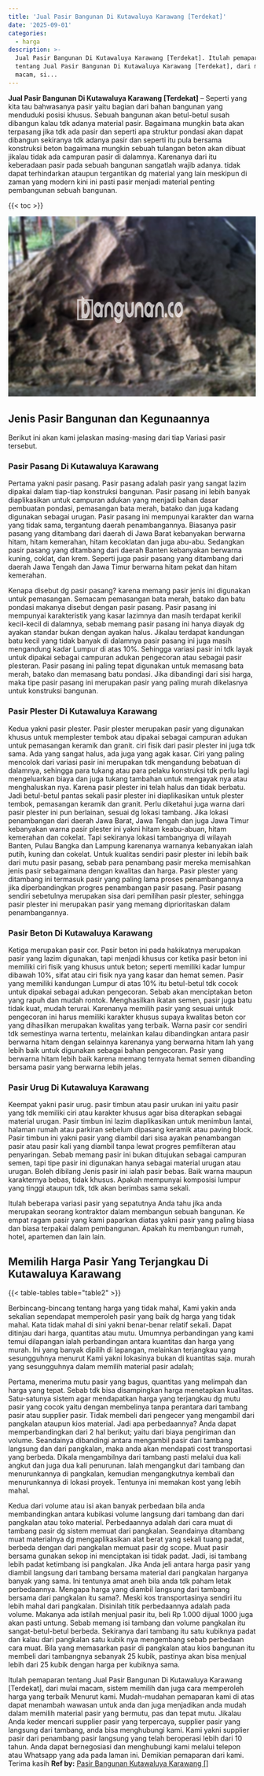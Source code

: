 ```yaml
---
title: 'Jual Pasir Bangunan Di Kutawaluya Karawang [Terdekat]'
date: '2025-09-01'
categories:
  - harga
description: >-
  Jual Pasir Bangunan Di Kutawaluya Karawang [Terdekat]. Itulah pemaparan
  tentang Jual Pasir Bangunan Di Kutawaluya Karawang [Terdekat], dari mulai
  macam, si...
---
```


**Jual Pasir Bangunan Di Kutawaluya Karawang \[Terdekat\]** – Seperti yang kita tau bahwasanya pasir yaitu bagian dari bahan bangunan yang menduduki posisi khusus. Sebuah bangunan akan betul-betul susah dibangun kalau tdk adanya material pasir. Bagaimana mungkin bata akan terpasang jika tdk ada pasir dan seperti apa struktur pondasi akan dapat dibangun sekiranya tdk adanya pasir dan seperti itu pula bersama konstruksi beton bagaimana mungkin sebuah tulangan beton akan dibuat jikalau tidak ada campuran pasir di dalamnya. Karenanya dari itu keberadaan pasir pada sebuah bangunan sangatlah wajib adanya. tidak dapat terhindarkan ataupun tergantikan dg material yang lain meskipun di zaman yang modern kini ini pasti pasir menjadi material penting pembangunan sebuah bangunan.

{{< toc >}}

![Jual Pasir Bangunan Di Kutawaluya Karawang [Terdekat]](/images/jual-pasir-bangunan-71.png)

## Jenis Pasir Bangunan dan Kegunaannya

Berikut ini akan kami jelaskan masing-masing dari tiap Variasi pasir tersebut.

### Pasir Pasang Di Kutawaluya Karawang

Pertama yakni pasir pasang. Pasir pasang adalah pasir yang sangat lazim dipakai dalam tiap-tiap konstruksi bangunan. Pasir pasang ini lebih banyak diaplikasikan untuk campuran adukan yang menjadi bahan dasar pembuatan pondasi, pemasangan bata merah, batako dan juga kadang digunakan sebagai urugan. Pasir pasang ini mempunyai karakter dan warna yang tidak sama, tergantung daerah penambangannya. Biasanya pasir pasang yang ditambang dari daerah di Jawa Barat kebanyakan berwarna hitam, hitam kemerahan, hitam kecoklatan dan juga abu-abu. Sedangkan pasir pasang yang ditambang dari daerah Banten kebanyakan berwarna kuning, coklat, dan krem. Seperti juga pasir pasang yang ditambang dari daerah Jawa Tengah dan Jawa Timur berwarna hitam pekat dan hitam kemerahan.

Kenapa disebut dg pasir pasang? karena memang pasir jenis ini digunakan untuk pemasangan. Semacam pemasangan bata merah, batako dan batu pondasi makanya disebut dengan pasir pasang. Pasir pasang ini mempunyai karakteristik yang kasar lazimnya dan masih terdapat kerikil kecil-kecil di dalamnya, sebab memang pasir pasang ini hanya diayak dg ayakan standar bukan dengan ayakan halus. Jikalau terdapat kandungan batu kecil yang tidak banyak di dalamnya pasir pasang ini juga masih mengandung kadar Lumpur di atas 10%. Sehingga variasi pasir ini tdk layak untuk dipakai sebagai campuran adukan pengecoran atau sebagai pasir plesteran. Pasir pasang ini paling tepat digunakan untuk memasang bata merah, batako dan memasang batu pondasi. Jika dibandingi dari sisi harga, maka tipe pasir pasang ini merupakan pasir yang paling murah dikelasnya untuk konstruksi bangunan.

### Pasir Plester Di Kutawaluya Karawang

Kedua yakni pasir plester. Pasir plester merupakan pasir yang digunakan khusus untuk memplester tembok atau dipakai sebagai campuran adukan untuk pemasangan keramik dan granit. ciri fisik dari pasir plester ini juga tdk sama. Ada yang sangat halus, ada juga yang agak kasar. Ciri yang paling mencolok dari variasi pasir ini merupakan tdk mengandung bebatuan di dalamnya, sehingga para tukang atau para pelaku konstruksi tdk perlu lagi mengeluarkan biaya dan juga tukang tambahan untuk mengayak nya atau menghaluskan nya. Karena pasir plester ini telah halus dan tidak berbatu. Jadi betul-betul pantas sekali pasir plester ini diaplikasikan untuk plester tembok, pemasangan keramik dan granit. Perlu diketahui juga warna dari pasir plester ini pun berlainan, sesuai dg lokasi tambang. Jika lokasi penambangan dari daerah Jawa Barat, Jawa Tengah dan juga Jawa Timur kebanyakan warna pasir plester ini yakni hitam keabu-abuan, hitam kemerahan dan cokelat. Tapi sekiranya lokasi tambangnya di wilayah Banten, Pulau Bangka dan Lampung karenanya warnanya kebanyakan ialah putih, kuning dan cokelat. Untuk kualitas sendiri pasir plester ini lebih baik dari mutu pasir pasang, sebab para penambang pasir mereka memisahkan jenis pasir sebagaimana dengan kwalitas dan harga. Pasir plester yang ditambang ini termasuk pasir yang paling lama proses penambangannya jika diperbandingkan progres penambangan pasir pasang. Pasir pasang sendiri sebetulnya merupakan sisa dari pemilihan pasir plester, sehingga pasir plester ini merupakan pasir yang memang diprioritaskan dalam penambangannya.

### Pasir Beton Di Kutawaluya Karawang

Ketiga merupakan pasir cor. Pasir beton ini pada hakikatnya merupakan pasir yang lazim digunakan, tapi menjadi khusus cor ketika pasir beton ini memiliki ciri fisik yang khusus untuk beton; seperti memiliki kadar lumpur dibawah 10%, sifat atau ciri fisik nya yang kasar dan hemat semen. Pasir yang memiliki kandungan Lumpur di atas 10% itu betul-betul tdk cocok untuk dipakai sebagai adukan pengecoran. Sebab akan menciptakan beton yang rapuh dan mudah rontok. Menghasilkan ikatan semen, pasir juga batu tidak kuat, mudah terurai. Karenanya memilih pasir yang sesuai untuk pengecoran ini harus memiliki karakter khusus supaya kwalitas beton cor yang dihasilkan merupakan kwalitas yang terbaik. Warna pasir cor sendiri tdk semestinya warna tertentu, melainkan kalau dibandingkan antara pasir berwarna hitam dengan selainnya karenanya yang berwarna hitam lah yang lebih baik untuk digunakan sebagai bahan pengecoran. Pasir yang berwarna hitam lebih baik karena memang ternyata hemat semen dibanding bersama pasir yang berwarna lebih jelas.

### Pasir Urug Di Kutawaluya Karawang

Keempat yakni pasir urug. pasir timbun atau pasir urukan ini yaitu pasir yang tdk memiliki ciri atau karakter khusus agar bisa diterapkan sebagai material urugan. Pasir timbun ini lazim diaplikasikan untuk menimbun lantai, halaman rumah atau parkiran sebelum dipasang keramik atau paving block. Pasir timbun ini yakni pasir yang diambil dari sisa ayakan penambangan pasir atau pasir kali yang diambil tanpa lewat progres pemfilteran atau penyaringan. Sebab memang pasir ini bukan ditujukan sebagai campuran semen, tapi tipe pasir ini digunakan hanya sebagai material urugan atau urugan. Boleh dibilang Jenis pasir ini ialah pasir bebas. Baik warna maupun karakternya bebas, tidak khusus. Apakah mempunyai komposisi lumpur yang tinggi ataupun tdk, tdk akan berimbas sama sekali.

Itulah beberapa variasi pasir yang sepatutnya Anda tahu jika anda merupakan seorang kontraktor dalam membangun sebuah bangunan. Ke empat ragam pasir yang kami paparkan diatas yakni pasir yang paling biasa dan biasa terpakai dalam pembangunan. Apakah itu membangun rumah, hotel, apartemen dan lain lain.

## Memilih Harga Pasir Yang Terjangkau Di Kutawaluya Karawang

{{< table-tables table="table2" >}}

Berbincang-bincang tentang harga yang tidak mahal, Kami yakin anda sekalian sependapat memperoleh pasir yang baik dg harga yang tidak mahal. Kata tidak mahal di sini yakni benar-benar relatif sekali. Dapat ditinjau dari harga, quantitas atau mutu. Umumnya perbandingan yang kami temui dilapangan ialah perbandingan antara kuantitas dan harga yang murah. Ini yang banyak dipilih di lapangan, melainkan terjangkau yang sesungguhnya menurut Kami yakni lokasinya bukan di kuantitas saja. murah yang sesungguhnya dalam memilih material pasir adalah;

Pertama, menerima mutu pasir yang bagus, quantitas yang melimpah dan harga yang tepat. Sebab tdk bisa disampingkan harga menetapkan kualitas. Satu-satunya sistem agar mendapatkan harga yang terjangkau dg mutu pasir yang cocok yaitu dengan membelinya tanpa perantara dari tambang pasir atau supplier pasir. Tidak membeli dari pengecer yang mengambil dari pangkalan ataupun kios material. Jadi apa perbedaannya? Anda dapat memperbandingkan dari 2 hal berikut; yaitu dari biaya pengiriman dan volume. Seandainya dibandingi antara mengambil pasir dari tambang langsung dan dari pangkalan, maka anda akan mendapati cost transportasi yang berbeda. Dikala mengambilnya dari tambang pasti melalui dua kali angkut dan juga dua kali penurunan. Ialah mengangkut dari tambang dan menurunkannya di pangkalan, kemudian mengangkutnya kembali dan menurunkannya di lokasi proyek. Tentunya ini memakan kost yang lebih mahal.

Kedua dari volume atau isi akan banyak perbedaan bila anda membandingkan antara kubikasi volume langsung dari tambang dan dari pangkalan atau toko material. Perbedaannya adalah dari cara muat di tambang pasir dg sistem memuat dari pangkalan. Seandainya ditambang muat materialnya dg mengaplikasikan alat berat yang sekali tuang padat, berbeda dengan dari pangkalan memuat pasir dg scope. Muat pasir bersama gunakan sekop ini menciptakan isi tidak padat. Jadi, isi tambang lebih padat ketimbang isi pangkalan. Jika Anda jeli antara harga pasir yang diambil langsung dari tambang bersama material dari pangkalan harganya banyak yang sama. Ini tentunya amat aneh bila anda tdk paham letak perbedaannya. Mengapa harga yang diambil langsung dari tambang bersama dari pangkalan itu sama?. Meski kos transportasinya sendiri itu lebih mahal dari pangkalan. Disinilah titik perbedaannya adalah pada volume. Makanya ada istilah menjual pasir itu, beli Rp 1.000 dijual 1000 juga akan pasti untung. Sebab memang isi tambang dan volume pangkalan itu sangat-betul-betul berbeda. Sekiranya dari tambang itu satu kubiknya padat dan kalau dari pangkalan satu kubik nya mengembang sebab perbedaan cara muat. Bila yang memasarkan pasir di pangkalan atau kios bangunan itu membeli dari tambangnya sebanyak 25 kubik, pastinya akan bisa menjual lebih dari 25 kubik dengan harga per kubiknya sama.

Itulah pemaparan tentang Jual Pasir Bangunan Di Kutawaluya Karawang \[Terdekat\], dari mulai macam, sistem memilih dan juga cara memperoleh harga yang terbaik Menurut kami. Mudah-mudahan pemaparan kami di atas dapat menambah wawasan untuk anda dan juga menjadikan anda mudah dalam memilih material pasir yang bermutu, pas dan tepat mutu. Jikalau Anda keder mencari supplier pasir yang terpercaya, supplier pasir yang langsung dari tambang, anda bisa menghubungi kami. Kami yakni supplier pasir dari penambang pasir langsung yang telah beroperasi lebih dari 10 tahun. Anda dapat bernegosiasi dan menghubungi kami melalui telepon atau Whatsapp yang ada pada laman ini. Demikian pemaparan dari kami. Terima kasih
**Ref by:** [Pasir Bangunan Kutawaluya Karawang []](https://id.wikipedia.org/wiki/Pasir)
